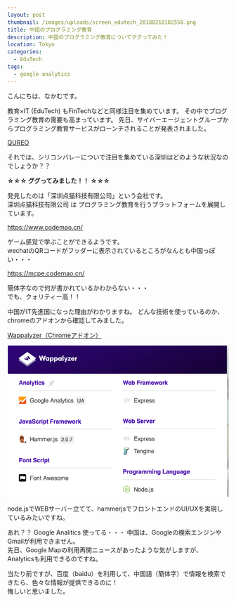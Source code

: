 ```yaml
---
layout: post
thumbnail: /images/uploads/screen_edutech_20180218102558.png
title: 中国のプログラミング教育
description: 中国のプログラミング教育についてググってみた！
location: Tokyo
categories:
  - EduTech
tags:
  - google analytics
---
```

こんにちは、なかむです。

教育×IT (EduTech) もFinTechなどと同様注目を集めています。
その中でプログラミング教育の需要も高まっています。
先日、サイバーエージェントグループからプログラミング教育サービスがローンチされることが発表されました。

[QUREO](https://ict-enews.net/2018/02/13qureo/)

それでは、シリコンバレーについで注目を集めている深圳はどのような状況なのでしょうか？？

**☆☆☆ ググってみました！！ ☆☆☆**

発見したのは「深圳点猫科技有限公司」という会社です。  
深圳点猫科技有限公司 は プログラミング教育を行うプラットフォームを展開しています。

<https://www.codemao.cn/>

ゲーム感覚で学ぶことができるようです。  
wechatのQRコードがフッダーに表示されているところがなんとも中国っぽい・・・

<https://mcpe.codemao.cn/>

簡体字なので何が書かれているかわからない・・・  
でも、クォリティー高！！

中国がIT先進国になった理由がわかりますね。
どんな技術を使っているのか、chromeのアドオンから確認してみました。

[Wappalyzer（Chromeアドオン）](https://chrome.google.com/webstore/detail/wappalyzer/gppongmhjkpfnbhagpmjfkannfbllamg?hl=ja) 

![wappayzer](/images/uploads/hk_screen_wappalyzer_20180218104434.png)

node.jsでWEBサーバー立てて、hammerjsでフロントエンドのUI/UXを実現しているみたいですね。

あれ？？ Google Analitics 使ってる・・・
中国は、Googleの検索エンジンやGmailが利用できません。  
先日、Google Mapの利用再開ニュースがあったような気がしますが、Analyticsも利用できるのですね。


当たり前ですが、百度（baidu）を利用して、中国語（簡体字）で情報を検索できたら、色々な情報が提供できるのに！  
悔しいと思いました。
